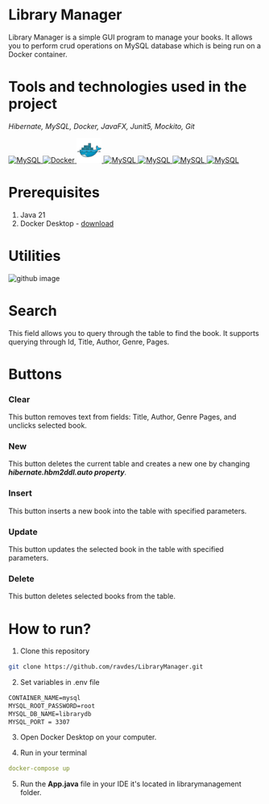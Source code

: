 # Library Manager

Library Manager is a simple GUI program to manage your books. It allows you to perform crud operations
on MySQL database which is being run on a Docker container.

# Tools and technologies used in the project

*Hibernate, MySQL, Docker, JavaFX, Junit5, Mockito, Git*



<a href="https://hibernate.org/">
<img src="https://kosiorowski.net/wp-content/uploads/2013/11/hibernate1.png" alt="MySQL" width="45" height="45"/>
</a>
<a href="https://www.mysql.com/">
<img src="https://cdn4.iconfinder.com/data/icons/logos-3/181/MySQL-512.png" alt="Docker" width="50" height="50"/>
</a>
<a href="https://www.docker.com/">
<img src="https://raw.githubusercontent.com/devicons/devicon/master/icons/docker/docker-original.svg" alt="MySQL" width="50" height="50"/>
</a>
<a href="https://www.java.com/en/javafx/">
<img src="https://www.qfs.de/fileadmin/Webdata/logos-icons/JavaFX.png" alt="MySQL" width="50" height="50"/>
</a>
<a href="https://junit.org/">

<img src="https://junit.org/junit5/assets/img/junit5-logo.png" alt="MySQL" width="45" height="45"/>
</a>
<a href="https://site.mockito.org/">

<img src="https://static.javatpoint.com/tutorial/mockito/images/mockito.png" alt="MySQL" width="45" height="45"/>
</a>
<a href="https://git-scm.com/">
<img src="https://git-scm.com/images/logos/downloads/Git-Icon-1788C.png" alt="MySQL" width="50" height="50"/>
</a>

# Prerequisites

1. Java 21
2. Docker Desktop - [download](https://www.docker.com/products/docker-desktop/)

# Utilities

![github image](https://github.com/ravdes/LibraryManager/assets/107648518/0e166873-f7e7-4af7-9cd7-254c7275ed4a)


# Search

This field allows you to query through the table to find the book. It supports querying through Id, Title, Author,
Genre,
Pages.

# Buttons

### Clear

This button removes text from fields: Title, Author, Genre Pages, and unclicks selected book.

### New

This button deletes the current table and creates a new one by changing ***hibernate.hbm2ddl.auto property***.

### Insert

This button inserts a new book into the table with specified parameters.

### Update

This button updates the selected book in the table with specified parameters.

### Delete

This button deletes selected books from the table.

# How to run?

1. Clone this repository

```bash
git clone https://github.com/ravdes/LibraryManager.git
```

2. Set variables in .env file

```env
CONTAINER_NAME=mysql 
MYSQL_ROOT_PASSWORD=root 
MYSQL_DB_NAME=librarydb 
MYSQL_PORT = 3307
```

3. Open Docker Desktop on your computer.


4. Run in your terminal

````yaml
docker-compose up
````

5. Run the **App.java** file in your IDE it's located in librarymanagement folder.
